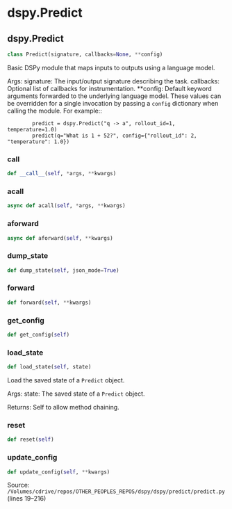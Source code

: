# dspy.Predict

## dspy.Predict

```python
class Predict(signature, callbacks=None, **config)
```

Basic DSPy module that maps inputs to outputs using a language model.

Args:
    signature: The input/output signature describing the task.
    callbacks: Optional list of callbacks for instrumentation.
    **config: Default keyword arguments forwarded to the underlying
        language model. These values can be overridden for a single
        invocation by passing a ``config`` dictionary when calling the
        module. For example::

            predict = dspy.Predict("q -> a", rollout_id=1, temperature=1.0)
            predict(q="What is 1 + 52?", config={"rollout_id": 2, "temperature": 1.0})


### __call__

```python
def __call__(self, *args, **kwargs)
```

### acall

```python
async def acall(self, *args, **kwargs)
```

### aforward

```python
async def aforward(self, **kwargs)
```

### dump_state

```python
def dump_state(self, json_mode=True)
```

### forward

```python
def forward(self, **kwargs)
```

### get_config

```python
def get_config(self)
```

### load_state

```python
def load_state(self, state)
```

Load the saved state of a `Predict` object.

Args:
    state: The saved state of a `Predict` object.

Returns:
    Self to allow method chaining.


### reset

```python
def reset(self)
```

### update_config

```python
def update_config(self, **kwargs)
```
Source: `/Volumes/cdrive/repos/OTHER_PEOPLES_REPOS/dspy/dspy/predict/predict.py` (lines 19–216)

